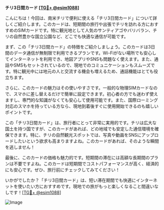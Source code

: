 **チリ3日間カード [[TG💪+ @esim1088](https://t.me/s/esim1088)]**

こんにちは！今回は、南米チリで便利に使える「チリ3日間カード」について詳しくご紹介します。このカードは、短期間の旅行や出張でチリを訪れる方におすすめのSIMカードです。特に観光地として人気のサンティアゴやバリバラン、チリの自然豊かな国立公園など、どこでも快適な通信が可能です。

まず、この「チリ3日間カード」の特徴をご紹介しましょう。このカードは3日間のデータ通信が無制限で利用できるプランです。Wi-Fiがない場所でも安心してインターネットを利用でき、地図アプリやSNSも問題なく使えます。また、通話やSMSもセットされているので、現地でのコミュニケーションもスムーズです。特に観光中には地元の人と交流する機会も増えるため、通話機能はとても役立ちます。

さらに、このカードの魅力はその使いやすさです。一般的な物理SIMカードなので、スマホに差し替えるだけで簡単に設定できます。初心者の方でも迷わず使えますし、専門的な知識がなくても安心して使用可能です。また、国際ローミング対応のスマホを持っている方なら、現地到着後すぐに使用開始できるのも嬉しいポイントです。

この「チリ3日間カード」は、旅行者にとって非常に実用的です。チリは広大な国土を持つ国ですが、このカードがあれば、どの地域でも安定した通信環境を確保できます。特に、チリの自然観光スポットでは、写真や動画をSNSにアップロードしたいという欲求も高まりますよね。このカードがあれば、そのような瞬間を逃しません！

最後に、このカードの価格も魅力的です。短期間の滞在には高額な長期間のプランは不要ですよね。このカードは短期間でコストパフォーマンスが高く、経済的にも安心です。ぜひ、旅行前にチェックしてみてください！

いかがでしたか？「チリ3日間カード」は、短い滞在期間でも快適にインターネットを使いたい方におすすめです。現地での旅がもっと楽しくなること間違いなしです！[[TG💪+ @esim1088](https://t.me/s/esim1088)] 

![Image](https://i.postimg.cc/Y0z9fWf4/image.png)